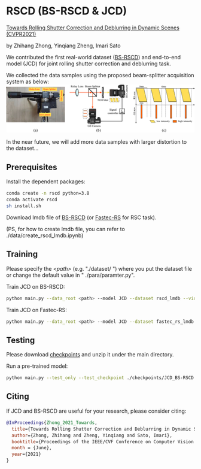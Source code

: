 # RSCD (BS-RSCD & JCD)

[Towards Rolling Shutter Correction and Deblurring in Dynamic Scenes (CVPR2021)](https://drive.google.com/file/d/1fsxMAQrt_1bZYXlRxC4xQL2K9EejO4DQ/view?usp=sharing)

by Zhihang Zhong, Yinqiang Zheng, Imari Sato

We contributed the first real-world
dataset ([BS-RSCD](https://drive.google.com/file/d/1hgzibaez7EipmPSN-3GzQO0_mlyruKGa/view?usp=sharing)) and end-to-end model (JCD) for joint rolling
shutter correction and deblurring task.

We collected the data samples using the proposed beam-splitter acquisition system as below:  
![image](https://github.com/zzh-tech/Images/blob/master/RSCD/acquisition_system.png)

In the near future, we will add more data samples with larger distortion to the dataset...

## Prerequisites

Install the dependent packages:

```bash
conda create -n rscd python=3.8
conda activate rscd
sh install.sh
```

Download lmdb file of [BS-RSCD](https://drive.google.com/file/d/1j4gxN28KmDA7Yl1W37i87n3nFIgmZh2_/view?usp=sharing)
(or [Fastec-RS](https://drive.google.com/file/d/1ZHFi6SrftR-t57vvqneG4jlU3_v4Jh84/view?usp=sharing) for RSC task).

(PS, for how to create lmdb file, you can refer to ./data/create_rscd_lmdb.ipynb)
## Training

Please specify the *\<path\>* (e.g. "./dataset/ ") where you put the dataset file or change the default value in "
./para/paramter.py".

Train JCD on BS-RSCD:

```bash
python main.py --data_root <path> --model JCD --dataset rscd_lmdb --video
```

Train JCD on Fastec-RS:

```bash
python main.py --data_root <path> --model JCD --dataset fastec_rs_lmdb --video
```

## Testing

Please download [checkpoints](https://drive.google.com/file/d/1bGFHNjoqTGk78UTF-7qDm6hVU4Oqe7N3/view?usp=sharing) and
unzip it under the main directory.

Run a pre-trained model:

```bash
python main.py --test_only --test_checkpoint ./checkpoints/JCD_BS-RSCD.tar --video
```

## Citing

If JCD and BS-RSCD are useful for your research, please consider citing:

```bibtex
@InProceedings{Zhong_2021_Towards,
  title={Towards Rolling Shutter Correction and Deblurring in Dynamic Scenes},
  author={Zhong, Zhihang and Zheng, Yinqiang and Sato, Imari},
  booktitle={Proceedings of the IEEE/CVF Conference on Computer Vision and Pattern Recognition (CVPR)},
  month = {June},
  year={2021}
}
```

